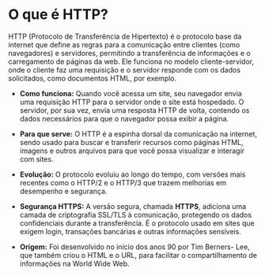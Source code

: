 # O que é HTTP?

HTTP (Protocolo de Transferência de Hipertexto) é o protocolo base
da internet que define as regras para a comunicação entre clientes
(como navegadores) e servidores, permitindo a transferência de
informações e o carregamento de páginas da web. Ele funciona no
modelo cliente-servidor, onde o cliente faz uma requisição e o servidor
responde com os dados solicitados, como documentos HTML, por
exemplo.

* **Como funciona:** Quando você acessa um site, seu navegador
  envia uma requisição HTTP para o servidor onde o site está
  hospedado. O servidor, por sua vez, envia uma resposta HTTP de
  volta, contendo os dados necessários para que o navegador possa
  exibir a página.

* **Para que serve:** O HTTP é a espinha dorsal da comunicação na
  internet, sendo usado para buscar e transferir recursos como
  páginas HTML, imagens e outros arquivos para que você possa
  visualizar e interagir com sites.

* **Evolução:** O protocolo evoluiu ao longo do tempo, com versões
  mais recentes como o HTTP/2 e o HTTP/3 que trazem melhorias em
  desempenho e segurança.

* **Segurança HTTPS:** A versão segura, chamada **HTTPS**, adiciona
  uma camada de criptografia SSL/TLS à comunicação, protegendo
  os dados confidenciais durante a transferência. É o protocolo
  usado em sites que exigem login, transações bancárias e outras
  informações sensíveis.

* **Origem:** Foi desenvolvido no início dos anos 90 por Tim Berners-
  Lee, que também criou o HTML e o URL, para facilitar o
  compartilhamento de informações na World Wide Web.
